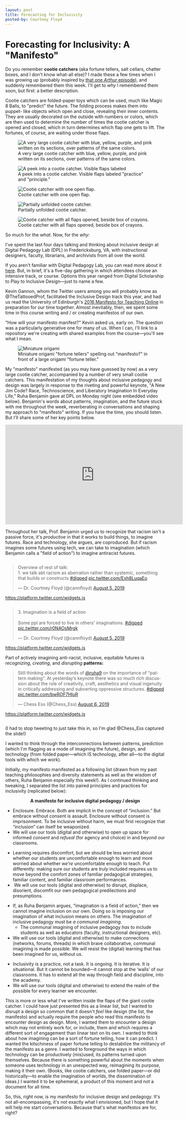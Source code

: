 ```yaml
---
layout: post
title: Forecasting for Inclusivity
posted-by: Courtney Floyd
---
```

<h1> Forecasting for Inclusivity: A "Manifesto" </h1>
<!-- wp:paragraph --><p>Do you remember <strong>cootie catchers</strong> (aka fortune tellers, salt cellars, chatter boxes, and I don't know what-all else)? I made these a few times when I was growing up (probably inspired by <a href="https://www.youtube.com/watch?v=U6hOtwP_Ocw" target="_blank" rel="noreferrer noopener" aria-label="that one Arthur episode (opens in a new tab)">that one <em>Arthur</em> episode</a>), and suddenly remembered them this week. I'll get to <em>why </em>I remembered them soon, but first: a better description.</p><!-- /wp:paragraph -->

<!-- wp:paragraph --><p>Cootie catchers are folded-paper toys which can be used, much like Magic 8 Balls, to "predict" the future. The folding process makes them into puppet- like objects which open and close, revealing their inner contents. They are usually decorated on the outside with numbers or colors, which are then used to determine the number of times the cootie catcher is opened and closed, which in turn determines which flap one gets to lift. The fortunes, of course, are waiting under those flaps.</p><!-- /wp:paragraph -->

<!-- wp:image {"id":3383,"sizeSlug":"large"} --><figure class="wp-block-image size-large"><img src="https://courtneyafloyd.files.wordpress.com/2019/08/img_8828-1.jpg" alt="A very large cootie catcher with blue, yellow, purple, and pink written on its sections, over patterns of the same colors." /><figcaption>A very large cootie catcher with blue, yellow, purple, and pink written on its sections, over patterns of the same colors.</figcaption></figure><!-- /wp:image -->

<figure><img src="https://courtneyafloyd.files.wordpress.com/2019/08/img_8835.jpg" alt="A peek into a cootie catcher. Visible flaps labeled "practice" and "principle.""/><figcaption>A peek into a cootie catcher. Visible flaps labeled "practice" and "principle."</figcaption></figure>

<figure><img src="https://courtneyafloyd.files.wordpress.com/2019/08/img_8836.jpg" alt="Cootie catcher with one open flap."/><figcaption>Cootie catcher with one open flap.</figcaption></figure>

<figure><img src="https://courtneyafloyd.files.wordpress.com/2019/08/img_8840.jpg" alt="Partially unfolded cootie catcher." /><figcaption>Partially unfolded cootie catcher.</figcaption></figure>

<figure><img src="https://courtneyafloyd.files.wordpress.com/2019/08/img_8841.jpg" alt="Cootie catcher with all flaps opened, beside box of crayons."/><figcaption>Cootie catcher with all flaps opened, beside box of crayons.</figcaption></figure>

<!-- wp:paragraph --><p>So much for the <em>what</em>. Now, for the <em>why</em>:</p><!-- /wp:paragraph -->

<!-- wp:paragraph --><p>I've spent the last four days talking and thinking about inclusive design at Digital Pedagogy Lab (DPL) in Fredericksburg, VA, with instructional designers, faculty, librarians, and archivists from all over the world.</p><!-- /wp:paragraph -->

<!-- wp:paragraph --><p>If you aren't familiar with Digital Pedagogy Lab, you can read more about it <a href="http://www.digitalpedagogylab.com/about/" target="_blank" rel="noreferrer noopener" aria-label="here (opens in a new tab)">here</a>. But, in brief, it's a five-day gathering in which attendees choose an intensive track, or course. Options this year ranged from Digital Scholarship to Play to Inclusive Design––just to name a few.</p><!-- /wp:paragraph -->

<!-- wp:paragraph --><p>Kevin Gannon, whom the Twitter users among you will probably know as @TheTattooedProf, facilitated the Inclusive Design track this year, and had us read the University of Edinburgh's <a href="https://blogs.ed.ac.uk/manifestoteachingonline/the-text/" target="_blank" rel="noreferrer noopener" aria-label="2016 Manifesto for Teaching Online.  (opens in a new tab)">2016 Manifesto for Teaching Online</a> in preparation for our time together. Almost inevitably, then, we spent some time in this course writing and / or creating manifestos of our own.</p><!-- /wp:paragraph -->

<!-- wp:paragraph --><p>"How will your manifesto manifest?" Kevin asked us, early on. The question was a particularly generative one for many of us. When I can, I'll link to a repository we're creating with shared examples from the course––you'll see what I mean.</p><!-- /wp:paragraph -->

<!-- wp:image {"id":3364,"sizeSlug":"large"} --><figure class="wp-block-image size-large"><img class="wp-image-3364" src="https://courtneyafloyd.files.wordpress.com/2019/08/img_8832.jpg" alt="Miniature origami " /><figcaption>Miniature origami "fortune tellers" spelling out "manifesto?" in front of a large origami "fortune teller."</figcaption></figure><!-- /wp:image -->

<!-- wp:paragraph --><p>My "manifesto" manifested (as you may have guessed by now) as a very large cootie catcher, accompanied by a number of very small cootie catchers. This manifestation of my thoughts about inclusive pedagogy and design was largely in response to the riveting and powerful keynote, "A New Jim Code? Race, Technoscience, and Liberatory Imagination In Everyday Life," Ruha Benjamin gave at DPL on Monday night (see embedded video below). Benjamin's words about patterns, imagination, and the future stuck with me throughout the week, reverberating in conversations and shaping my approach to "manifesto" writing. If you have the time, you should listen. But I'll share some of her key points below.</p><!-- /wp:paragraph -->

<iframe width="560" height="315" src="https://www.youtube.com/embed/wJPhN4mucCQ" frameborder="0" allow="accelerometer; autoplay; encrypted-media; gyroscope; picture-in-picture" allowfullscreen></iframe>

<!-- wp:paragraph --><p>Throughout her talk, Prof. Benjamin urged us to recognize that racism isn't a passive force, it's <em>productive</em> in that it works to build things, to imagine futures. Race and technology, she argues, are coproduced. But if racism imagines some futures using tech, we can take to imagination (which Benjamin calls a "field of action") to imagine antiracist futures.</p><!-- /wp:paragraph -->

<!-- wp:image {"id":3389,"sizeSlug":"large"} --><figure class="wp-block-image size-large"><img class="wp-image-3389" src="https://courtneyafloyd.files.wordpress.com/2019/08/screen-shot-2019-08-08-at-9.38.42-pm.png" alt="" /></figure><!-- /wp:image -->

<!-- wp:html --><blockquote class="twitter-tweet"><p dir="ltr" lang="en">Overview of rest of talk: <br />1. we talk abt racism as aberration rather than systemic, something that builds or constructs <a href="https://twitter.com/hashtag/digped?src=hash&ref_src=twsrc%5Etfw">#digped</a> <a href="https://t.co/Exh8LuqaEo">pic.twitter.com/Exh8LuqaEo</a></p>— Dr. Courtney Floyd (@cannfloyd) <a href="https://twitter.com/cannfloyd/status/1158483329911595008?ref_src=twsrc%5Etfw">August 5, 2019</a></blockquote><p><a href="https://platform.twitter.com/widgets.js">https://platform.twitter.com/widgets.js</a></p><!-- /wp:html -->

<!-- wp:image {"id":3390,"sizeSlug":"large"} --><figure class="wp-block-image size-large"><img class="wp-image-3390" src="https://courtneyafloyd.files.wordpress.com/2019/08/screen-shot-2019-08-08-at-9.38.18-pm.png" alt="" /></figure><!-- /wp:image -->

<!-- wp:html --><blockquote class="twitter-tweet"><p dir="ltr" lang="en">3. Imagination is a field of action<br /><br />Some ppl are forced to live in others’ imaginations. <a href="https://twitter.com/hashtag/digped?src=hash&ref_src=twsrc%5Etfw">#digped</a> <a href="https://t.co/r0NAOsMrgk">pic.twitter.com/r0NAOsMrgk</a></p>— Dr. Courtney Floyd (@cannfloyd) <a href="https://twitter.com/cannfloyd/status/1158483364103503872?ref_src=twsrc%5Etfw">August 5, 2019</a></blockquote><p><a href="https://platform.twitter.com/widgets.js">https://platform.twitter.com/widgets.js</a></p><!-- /wp:html -->

<!-- wp:paragraph --><p>Part of actively imagining anti-racist, inclusive, equitable futures is <em>recognizing</em>, <em>creating</em>, and <em>disrupting</em> <strong>patterns:</strong></p><!-- /wp:paragraph -->

<!-- wp:html --><blockquote class="twitter-tweet"><p dir="ltr" lang="en">Still thinking about the words of <a href="https://twitter.com/ruha9?ref_src=twsrc%5Etfw">@ruha9</a> on the importance of “pattern making”. At yesterday’s keynote there was so much rich discussion about the role of creativity, craft, aesthetics and visual ingenuity in critically addressing and subverting oppressive structures. <a href="https://twitter.com/hashtag/digped?src=hash&ref_src=twsrc%5Etfw">#digped</a> <a href="https://t.co/bwROF7HluR">pic.twitter.com/bwROF7HluR</a></p>— Chess Ess (@Chess_Ess) <a href="https://twitter.com/Chess_Ess/status/1158699330808758272?ref_src=twsrc%5Etfw">August 6, 2019</a></blockquote><p><a href="https://platform.twitter.com/widgets.js">https://platform.twitter.com/widgets.js</a></p><!-- /wp:html -->

<!-- wp:image {"sizeSlug":"large"} --><figure class="wp-block-image size-large"><img src="https://courtneyafloyd.wordpress.com/b3585a36-1ba1-4097-9aae-7ff49ea623b3" alt="" /></figure><!-- /wp:image -->

<!-- wp:paragraph --><p>(I had to stop tweeting to just take this in, so I'm glad @Chess_Ess captured the slide!)</p><!-- /wp:paragraph -->

<!-- wp:paragraph --><p>I wanted to think through the interconnections between patterns, prediction (which I'm flagging as a mode of imagining the future), design, and technology (from folded paper––which IS technology, after all––to the digital tools with which we work).</p><!-- /wp:paragraph -->

<!-- wp:paragraph --><p>Initially, my manifesto manifested as a following list (drawn from my past teaching philosophies and diversity statements as well as the wisdom of others, Ruha Benjamin especially this week!). As I continued thinking and tweaking, I separated the list into paired principles and practices for inclusivity (replicated below):</p><!-- /wp:paragraph -->

<!-- wp:paragraph {"align":"center"} --><p style="text-align: center;"><strong>A manifesto for inclusive digital pedagogy / design</strong></p><!-- /wp:paragraph -->

<!-- wp:list --><ul><li>Enclosure. Embrace. Both are implicit in the concept of “inclusion.” But embrace without consent is assault. Enclosure without consent is imprisonment. To be inclusive without harm, we must first recognize that “inclusion” can itself be weaponized. </li><li>We will use our tools (digital and otherwise) to open up space for informed <em>consent </em>and <em>refusal</em> (for agency and choice) in and beyond our classrooms.</li></ul><!-- /wp:list -->

<!-- wp:list --><ul><li>Learning requires discomfort, but we should be less worried about whether our students are uncomfortable enough to learn and more worried about whether <em>we</em>’<em>re </em>uncomfortable enough to teach. Put differently: making sure our students are <em>truly</em> included requires us to move beyond the comfort zones of familiar pedagogical strategies, familiar content, and familiar classroom performances.</li><li> We will use our tools (digital and otherwise) to disrupt, displace, disorient, discomfit our own pedagogical predilections and presumptions.</li></ul><!-- /wp:list -->

<!-- wp:list --><ul><li>If, as Ruha Benjamin argues, “imagination is a field of action,” then we cannot imagine inclusion on our own. Doing so is imposing our imagination of what inclusion means on others. The imagination of inclusive pedagogy must be <em>a communal imagining</em>.<ul><li>The communal imagining of inclusive pedagogy <em>has </em>to include students as well as educators (faculty, instructional designers, etc).</li></ul></li><li>We will use our tools (digital and otherwise) to make connections (networks, forums, threads) in which brave collaborative, communal imagining is made possible. We will resist the (digital) learning that has been imagined for us, without us.</li></ul><!-- /wp:list -->

<!-- wp:list --><ul><li>Inclusivity is a practice, not a task. It is ongoing. It is iterative. It is situational. But it cannot be bounded––it cannot stop at the ‘walls’ of our classrooms. It has to extend all the way through field and discipline, into the academy.</li><li>We will use our tools (digital and otherwise) to extend the realm of the possible for every learner we encounter.</li></ul><!-- /wp:list -->

<!-- wp:paragraph --><p>This is more or less what I've written inside the flaps of the giant cootie catcher. I could have just presented this as a linear list, but I wanted to disrupt a design so common that it doesn't <em>feel </em>like design (the list, the manifesto) and actually require the people who read this manifesto to encounter design as design. More, I wanted them to encounter a design which may not entirely work for, or include, them and which requires a different sort of engagement than linear text on its own. I wanted to think about how imagining can be a sort of fortune telling, how it can predict. I wanted the kitschiness of paper fortune telling to destabilize the militancy of the manifesto as a genre. I wanted to foreground the ways in which technology can be productively (mis)used, its patterns turned upon themselves. Because there is something powerful about the moments when someone uses technology in an unexpected way, reimagining its purpose, making it their own. (Books, like cootie catchers, use folded paper––or did historically––to enable the imagination of worlds, the dissemination of ideas.) I wanted it to be ephemeral, a product of this moment and not a document for all time.</p><!-- /wp:paragraph -->

<!-- wp:paragraph --><p>So, this, right now, is my manifesto for inclusive design and pedagogy. It's not all-encompassing, it's not exactly what I envisioned, but I hope that it will help me start conversations. Because that's what manifestos are for, right?</p><!-- /wp:paragraph -->

<!-- wp:image {"id":3387,"sizeSlug":"large"} --><figure class="wp-block-image size-large"><img class="wp-image-3387" src="https://courtneyafloyd.files.wordpress.com/2019/08/img_8840-1.jpg" alt="" /></figure><!-- /wp:image -->
